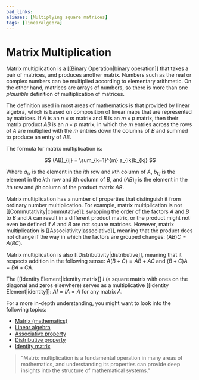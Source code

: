 ```yaml
---
bad_links: 
aliases: [Multiplying square matrices]
tags: [linearalgebra]
---
```

# Matrix Multiplication

Matrix multiplication is a [[Binary Operation|binary operation]] that takes a pair of matrices, and produces another matrix. Numbers such as the real or complex numbers can be multiplied according to elementary arithmetic. On the other hand, matrices are arrays of numbers, so there is more than one *plausible* definition of multiplication of matrices. 

The definition used in most areas of mathematics is that provided by linear algebra, which is based on composition of linear maps that are represented by matrices. If $A$ is an $n × m$ matrix and $B$ is an $m × p$ matrix, then their matrix product $AB$ is an $n × p$ matrix, in which the $m$ entries across the rows of $A$ are multiplied with the $m$ entries down the columns of $B$ and summed to produce an entry of $AB$.

The formula for matrix multiplication is:

$$
(AB)_{ij} = \sum_{k=1}^{m} a_{ik}b_{kj}
$$

Where $a_{ik}$ is the element in the $i$th row and $k$th column of $A$, $b_{kj}$ is the element in the $k$th row and $j$th column of $B$, and $(AB)_{ij}$ is the element in the $i$th row and $j$th column of the product matrix $AB$.

Matrix multiplication has a number of properties that distinguish it from ordinary number multiplication. For example, matrix multiplication is not [[Commutativity|commutative]]: swapping the order of the factors $A$ and $B$ to $B$ and $A$ can result in a different product matrix, or the product might not even be defined if $A$ and $B$ are not square matrices. However, matrix multiplication is [[Associativity|associative]], meaning that the product does not change if the way in which the factors are grouped changes: $(AB)C = A(BC)$.

Matrix multiplication is also [[Distributivity|distributive]], meaning that it respects addition in the following sense: $A(B + C) = AB + AC$ and $(B + C)A = BA + CA$.

The [[Identity Element|identity matrix]] $I$ (a square matrix with ones on the diagonal and zeros elsewhere) serves as a multiplicative [[Identity Element|identity]]: $AI = IA = A$ for any matrix $A$.

For a more in-depth understanding, you might want to look into the following topics:

- [Matrix (mathematics)](https://www.google.com/search?q=Matrix+(mathematics))
- [Linear algebra](https://www.google.com/search?q=Linear+algebra)
- [Associative property](https://www.google.com/search?q=Associative+property)
- [Distributive property](https://www.google.com/search?q=Distributive+property)
- [Identity matrix](https://www.google.com/search?q=Identity+matrix)

> "Matrix multiplication is a fundamental operation in many areas of mathematics, and understanding its properties can provide deep insights into the structure of mathematical systems."